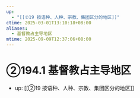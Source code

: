 ```yaml
---
up:
  - "[[②19 按语种、人种、宗教、集团区分的地区]]"
ctime: 2025-03-01T13:10:18+08:00
aliases:
  - 基督教占主导地区
mtime: 2025-09-09T12:37:06+08:00
---
```


# ②194.1 基督教占主导地区

- up: [[②19 按语种、人种、宗教、集团区分的地区]]
